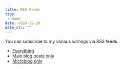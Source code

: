 ```yaml
---
title: RSS Feeds
tags: 
 - home
date: 8888-12-30
date_str: ""
---
```


You can subscribe to my various writings via RSS feeds. 

* [Everything](/feed.xml)
* [Main blog posts only](/blog/feed.xml)
* [Microblog only](/microblog/feed.xml)
